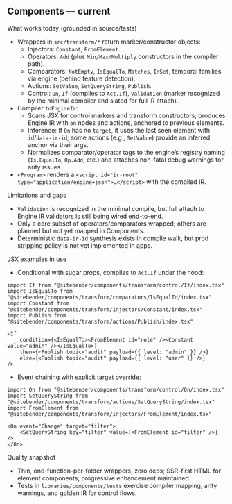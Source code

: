 ## Components — current

What works today (grounded in source/tests)
- Wrappers in `src/transform/*` return marker/constructor objects:
	- Injectors: `Constant`, `FromElement`.
	- Operators: `Add` (plus `Min/Max/Multiply` constructors in the compiler path).
	- Comparators: `NotEmpty`, `IsEqualTo`, `Matches`, `InSet`, temporal families via engine (behind feature detection).
	- Actions: `SetValue`, `SetQueryString`, `Publish`.
	- Control: `On`, `If` (compiles to `Act.If`), `Validation` (marker recognized by the minimal compiler and slated for full IR attach).
- Compiler `toEngineIr`:
	- Scans JSX for control markers and transform constructors; produces Engine IR with `on` nodes and actions, anchored to previous elements.
	- Inference: If `On` has no `target`, it uses the last seen element with `id`/`data-ir-id`; some actions (e.g., `SetValue`) provide an inferred anchor via their args.
	- Normalizes comparator/operator tags to the engine’s registry naming (`Is.EqualTo`, `Op.Add`, etc.) and attaches non-fatal debug warnings for arity issues.
- `<Program>` renders a `<script id="ir-root" type="application/engine+json">…</script>` with the compiled IR.

Limitations and gaps
- `Validation` is recognized in the minimal compile, but full attach to Engine IR validators is still being wired end-to-end.
- Only a core subset of operators/comparators wrapped; others are planned but not yet mapped in Components.
- Deterministic `data-ir-id` synthesis exists in compile walk, but prod stripping policy is not yet implemented in apps.

JSX examples in use

- Conditional with sugar props, compiles to `Act.If` under the hood:

```tsx
import If from "@sitebender/components/transform/control/If/index.tsx"
import IsEqualTo from "@sitebender/components/transform/comparators/IsEqualTo/index.tsx"
import Constant from "@sitebender/components/transform/injectors/Constant/index.tsx"
import Publish from "@sitebender/components/transform/actions/Publish/index.tsx"

<If
	condition={<IsEqualTo><FromElement id="role" /><Constant value="admin" /></IsEqualTo>}
	then={<Publish topic="audit" payload={{ level: "admin" }} />}
	else={<Publish topic="audit" payload={{ level: "user" }} />}
/>
```

- Event chaining with explicit target override:

```tsx
import On from "@sitebender/components/transform/control/On/index.tsx"
import SetQueryString from "@sitebender/components/transform/actions/SetQueryString/index.tsx"
import FromElement from "@sitebender/components/transform/injectors/FromElement/index.tsx"

<On event="Change" target="filter">
	<SetQueryString key="filter" value={<FromElement id="filter" />} />
</On>
```

Quality snapshot
- Thin, one-function-per-folder wrappers; zero deps; SSR-first HTML for element components; progressive enhancement maintained.
- Tests in `libraries/components/tests` exercise compiler mapping, arity warnings, and golden IR for control flows.
